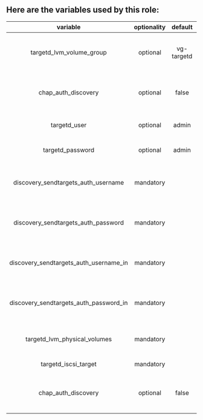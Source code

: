 ## Here are the variables used by this role:

| variable  | optionality  | default  | description  |
|:-:|:-:|:-:|:-:|
| targetd_lvm_volume_group  | optional  | vg-targetd  | the volume group managed by the created storage class  |
| chap_auth_discovery  | optional  | false  | whether chap authentication for discovery should be configured  |
| targetd_user  | optional  | admin  | targetd administrator username  |
| targetd_password  | optional  | admin  | targetd administrator password  |
| discovery_sendtargets_auth_username | mandatory |  | username for discovery chap auth used by the initiator | 
| discovery_sendtargets_auth_password | mandatory |  | password for discovery chap auth used by the initiator |
| discovery_sendtargets_auth_username_in | mandatory |  | username for discovery chap auth used by the target |
| discovery_sendtargets_auth_password_in | mandatory |  | password for discovery chap auth used by the target |
| targetd_lvm_physical_volumes | mandatory |  | comma-separated available devices |
| targetd_iscsi_target | mandatory |  | name of the iscsi target |
| chap_auth_discovery  | optional  | false  | whether chap authentication for discovery should be configured  |